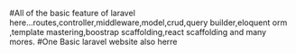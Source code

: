 #All of the basic feature of laravel here...routes,controller,middleware,model,crud,query builder,eloquent orm ,template mastering,boostrap scaffolding,react scaffolding and many mores.
#One Basic laravel website also herre
